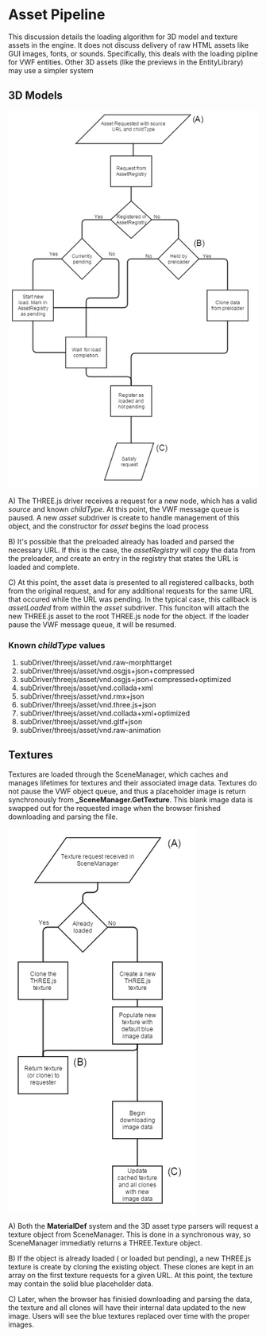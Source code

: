 # Asset Pipeline

This discussion details the loading algorithm for 3D model and texture assets in the engine. It does not discuss delivery of raw HTML assets like GUI images, fonts, or sounds. Specifically, this deals with the loading pipline for VWF entities. Other 3D assets (like the previews in the EntityLibrary) may use a simpler system

## 3D Models

![](./images/asset_load_flow.png)

A) The THREE.js driver receives a request for a new node, which has a valid *source* and known *childType*. At this point, the VWF message queue is paused. A new *asset* subdriver is create to handle management of this object, and the constructor for *asset* begins the load process

B) It's possible that the preloaded already has loaded and parsed the necessary URL. If this is the case, the *assetRegistry* will copy the data from the preloader, and create an entry in the registry that states the URL is loaded and complete.

C) At this point, the asset data is presented to all registered callbacks, both from the original request, and for any additional requests for the same URL that occured while the URL was pending. In the typical case, this callback is *assetLoaded* from within the *asset* subdriver. This funciton will attach the new THREE.js asset to the root THREE.js node for the object. If the loader pause the VWF message queue, it will be resumed.

### Known *childType* values
1. subDriver/threejs/asset/vnd.raw-morphttarget
1. subDriver/threejs/asset/vnd.osgjs+json+compressed
1. subDriver/threejs/asset/vnd.osgjs+json+compressed+optimized
1. subDriver/threejs/asset/vnd.collada+xml
1. subDriver/threejs/asset/vnd.rmx+json
1. subDriver/threejs/asset/vnd.three.js+json
1. subDriver/threejs/asset/vnd.collada+xml+optimized
1. subDriver/threejs/asset/vnd.gltf+json
1. subDriver/threejs/asset/vnd.raw-animation


## Textures

Textures are loaded through the SceneManager, which caches and manages lifetimes for textures and their associated image data. Textures do not pause the VWF object queue, and thus a placeholder image is return synchronously from **_SceneManager.GetTexture**. This blank image data is swapped out for the requested image when the browser finished downloading and parsing the file.

![](./images/texture_load_flow.png)

A)  Both the **MaterialDef** system and the 3D asset type parsers will request a texture object from SceneManager. This is done in a synchronous way, so SceneManager immediatly returns a THREE.Texture object.

B) If the object is already loaded ( or loaded but pending), a new THREE.js texture is create by cloning the existing object. These clones are kept in an array on the first texture requests for a given URL. At this point, the texture may contain the solid blue placeholder data. 

C) Later, when the browser has finisied downloading and parsing the data, the texture and all clones will have their internal data updated to the new image. Users will see the blue textures replaced over time with the proper images.